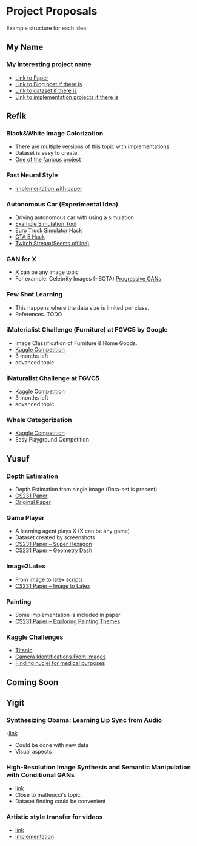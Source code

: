 # Project Proposals

Example structure for each idea:

## My Name

### My interesting project name

- [Link to Paper](www.example.com)
- [Link to Blog post if there is](www.example.com)
- [Link to dataset if there is](www.example.com)
- [Link to implementation projects if there is](www.example.com)


## Refik

### Black&White Image Colorization

- There are multiple versions of this topic with implementations
- Dataset is easy to create.
- [One of the famous project](http://richzhang.github.io/colorization/])

### Fast Neural Style

- [Implementation with paper](https://github.com/jcjohnson/fast-neural-style)

### Autonomous Car (Experimental Idea)

- Driving autonomous car with using a simulation
- [Example Simulation Tool](https://github.com/udacity/self-driving-car-sim)
- [Euro Truck Simulator Hack](https://github.com/aleju/self-driving-truck)
- [GTA 5 Hack](https://github.com/aitorzip/DeepGTAV)
- [Twitch Stream(Seems offline)](https://www.twitch.tv/sentdex)



### GAN for X

- X can be any image topic
- For example: Celebrity Images (~SOTA) [Progressive GANs](http://research.nvidia.com/publication/2017-10_Progressive-Growing-of)

### Few Shot Learning 

- This happens where the data size is limited per class.
- References. TODO



### iMaterialist Challenge (Furniture) at FGVC5 by Google

- Image Classification of Furniture & Home Goods.
- [Kaggle Competition](https://www.kaggle.com/c/imaterialist-challenge-furniture-2018#description)
- 3 months left
- advanced topic

### iNaturalist Challenge at FGVC5

- [Kaggle Competition](https://www.kaggle.com/c/inaturalist-2018)
- 3 months left
- advanced topic


### Whale Categorization

- [Kaggle Competition](https://www.kaggle.com/c/whale-categorization-playground)
- Easy Playground Competition

## Yusuf

### Depth Estimation

- Depth Estimation from single image (Data-set is present)
- [CS231 Paper](https://drive.google.com/open?id=1jmyvvENU9qE3Uk0zSozvyN91TrYv67vj)
- [Original Paper]( https://drive.google.com/open?id=1jXUONLzntZZmvdHQYrkq8aQ1BunJX9YX)

### Game Player

- A learning agent plays X (X can be any game)
- Dataset created by screenshots
- [CS231 Paper – Super Hexagon](https://drive.google.com/open?id=1Yc3yb63CXLbVKVo7syPqg8nImAr2u6Cq)
- [CS231 Paper – Geometry Dash](https://drive.google.com/open?id=1Yc3yb63CXLbVKVo7syPqg8nImAr2u6Cq)

### Image2Latex

- From image to latex scripts
- [CS231 Paper – Image to Latex]( https://drive.google.com/open?id=1av4N5uOCKnMJAAI7Hhkqd4Jsb_4f5ewc)

### Painting

- Some implementation is included in paper
- [CS231 Paper – Exploring Painting Themes](https://drive.google.com/open?id=1iVOwi5hN1P7Y6zXiiTSemyv2pjSg6qSA)

### Kaggle Challenges

- [Titanic](https://www.kaggle.com/c/titanic)
- [Camera Identifications From Images](https://www.kaggle.com/c/sp-society-camera-model-identification)
- [Finding nuclei for medical purposes](https://www.kaggle.com/c/data-science-bowl-2018/data)

## Coming Soon


## Yigit

### Synthesizing Obama: Learning Lip Sync from Audio

-[link](https://grail.cs.washington.edu/projects/AudioToObama/)
- Could be done with new data
- Visual aspects

### High-Resolution Image Synthesis and Semantic Manipulation with Conditional GANs

- [link](https://tcwang0509.github.io/pix2pixHD/)
- Close to matteucci's topic.
- Dataset finding could be convenient

### Artistic style transfer for videos

- [link](https://arxiv.org/abs/1604.08610)
- [implementation](https://github.com/manuelruder/artistic-videos)


